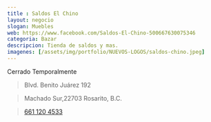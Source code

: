 ```yaml
---
title : Saldos El Chino
layout: negocio
slogan: Muebles
web: https://www.facebook.com/Saldos-El-Chino-500667630075346
categoria: Bazar
descripcion: Tienda de saldos y mas.
imagenes: [/assets/img/portfolio/NUEVOS-LOGOS/saldos-chino.jpeg]
---
```


Cerrado Temporalmente

>Blvd. Benito Juárez 192

>Machado Sur,22703 Rosarito, B.C.

><a href="tel:+526611204533">661 120 4533</a>


